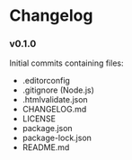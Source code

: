 # Changelog

### v0.1.0

Initial commits containing files:

- .editorconfig
- .gitignore (Node.js)
- .htmlvalidate.json
- CHANGELOG.md
- LICENSE
- package.json
- package-lock.json
- README.md
